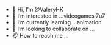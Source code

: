 - 👋 Hi, I’m @ValeryHK
- 👀 I’m interested in ...videogames 7u7
- 🌱 I’m currently learning ...animation
- 💞️ I’m looking to collaborate on ...
- 📫 How to reach me ...

<!---
ValeryHK/ValeryHK is a ✨ special ✨ repository because its `README.md` (this file) appears on your GitHub profile.
You can click the Preview link to take a look at your changes.
--->
